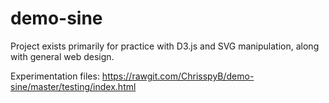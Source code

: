 # demo-sine

Project exists primarily for practice with D3.js and SVG manipulation, along with general web design.

Experimentation files:
https://rawgit.com/ChrisspyB/demo-sine/master/testing/index.html
